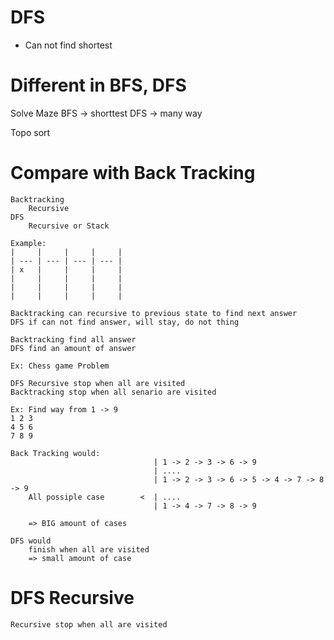 # DFS
 - Can not find shortest

# Different in BFS, DFS

Solve Maze
    BFS -> shorttest
    DFS -> many way

Topo sort

# Compare with Back Tracking
    Backtracking
        Recursive
    DFS
        Recursive or Stack
    
    Example:
    |     |     |     |     |
    | --- | --- | --- | --- |
    | x   |     |     |     |
    |     |     |     |     |
    |     |     |     |     |
    |     |     |     |     |

    Backtracking can recursive to previous state to find next answer
    DFS if can not find answer, will stay, do not thing

    Backtracking find all answer
    DFS find an amount of answer

    Ex: Chess game Problem

    DFS Recursive stop when all are visited
    Backtracking stop when all senario are visited

    Ex: Find way from 1 -> 9
    1 2 3
    4 5 6
    7 8 9

    Back Tracking would:
                                    | 1 -> 2 -> 3 -> 6 -> 9 
                                    | ....
                                    | 1 -> 2 -> 3 -> 6 -> 5 -> 4 -> 7 -> 8 -> 9
        All possiple case        <  | ....
                                    | 1 -> 4 -> 7 -> 8 -> 9

        => BIG amount of cases
    
    DFS would
        finish when all are visited
        => small amount of case


# DFS Recursive
    Recursive stop when all are visited